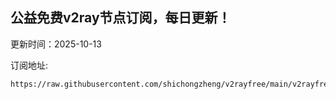 ## 公益免费v2ray节点订阅，每日更新！
更新时间：2025-10-13

订阅地址:
```
https://raw.githubusercontent.com/shichongzheng/v2rayfree/main/v2rayfree
```
